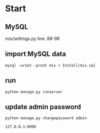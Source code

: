 # Start

## MySQL

mis/settings.py
line: 88-96

## import MySQL data
```
mysql -uroot -proot mis < Install/mis.sql
```

## run
```
python manage.py runserver
```

## update admin password
```
python manage.py changepassword admin
```

```
127.0.0.1:8000
```